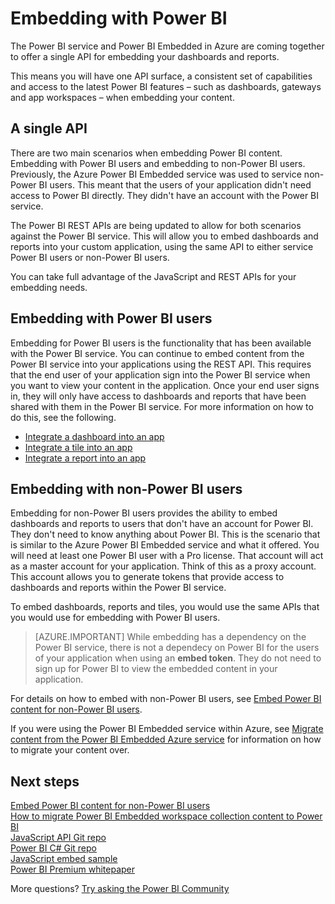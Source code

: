 <properties
   pageTitle="Embedding with Power BI"
   description="The Power BI service and Power BI Embedded in Azure are coming together to offer a single API for embedding your dashboards and reports."
   services="powerbi"
   documentationCenter=""
   authors="guyinacube"
   manager="erikre"
   backup=""
   editor=""
   tags=""
   qualityFocus="no"
   qualityDate=""/>

<tags
   ms.service="powerbi"
   ms.devlang="NA"
   ms.topic="article"
   ms.tgt_pltfrm="NA"
   ms.workload="powerbi"
   ms.date="06/12/2017"
   ms.author="asaxton"/>

# Embedding with Power BI

The Power BI service and Power BI Embedded in Azure are coming together to offer a single API for embedding your dashboards and reports.

This means you will have one API surface, a consistent set of capabilities and access to the latest Power BI features – such as dashboards, gateways and app workspaces – when embedding your content.

## A single API

There are two main scenarios when embedding Power BI content. Embedding with Power BI users and embedding to non-Power BI users. Previously, the Azure Power BI Embedded service was used to service non-Power BI users. This meant that the users of your application didn't need access to Power BI directly. They didn't have an account with the Power BI service. 

The Power BI REST APIs are being updated to allow for both scenarios against the Power BI service. This will allow you to embed dashboards and reports into your custom application, using the same API to either service Power BI users or non-Power BI users.

You can take full advantage of the JavaScript and REST APIs for your embedding needs.

## Embedding with Power BI users

Embedding for Power BI users is the functionality that has been available with the Power BI service. You can continue to embed content from the Power BI service into your applications using the REST API. This requires that the end user of your application sign into the Power BI service when you want to view your content in the application. Once your end user signs in, they will only have access to dashboards and reports that have been shared with them in the Power BI service. For more information on how to do this, see the following.

- [Integrate a dashboard into an app](powerbi-developer-integrate-dashboard.md)
- [Integrate a tile into an app](powerbi-developer-integrate-tile.md)
- [Integrate a report into an app](powerbi-developer-integrate-report.md)

## Embedding with non-Power BI users

Embedding for non-Power BI users provides the ability to embed dashboards and reports to users that don't have an account for Power BI. They don't need to know anything about Power BI. This is the scenario that is similar to the Azure Power BI Embedded service and what it offered. You will need at least one Power BI user with a Pro license. That account will act as a master account for your application. Think of this as a proxy account. This account allows you to generate tokens that provide access to dashboards and reports within the Power BI service.

To embed dashboards, reports and tiles, you would use the same APIs that you would use for embedding with Power BI users.

> [AZURE.IMPORTANT] While embedding has a dependency on the Power BI service, there is not a dependecy on Power BI for the users of your application when using an **embed token**. They do not need to sign up for Power BI to view the embedded content in your application.

For details on how to embed with non-Power BI users, see [Embed Power BI content for non-Power BI users](powerbi-developer-using-embed-token.md).

If you were using the Power BI Embedded service within Azure, see [Migrate content from the Power BI Embedded Azure service](powerbi-developer-migrate-from-powerbi-embedded.md) for information on how to migrate your content over.

## Next steps

[Embed Power BI content for non-Power BI users](powerbi-developer-using-embed-token.md)  
[How to migrate Power BI Embedded workspace collection content to Power BI](powerbi-developer-migrate-from-powerbi-embedded.md)  
[JavaScript API Git repo](https://github.com/Microsoft/PowerBI-JavaScript)  
[Power BI C# Git repo](https://github.com/Microsoft/PowerBI-CSharp)  
[JavaScript embed sample](https://microsoft.github.io/PowerBI-JavaScript/demo/)  
[Power BI Premium whitepaper](https://aka.ms/pbipremiumwhitepaper)  

More questions? [Try asking the Power BI Community](http://community.powerbi.com/)